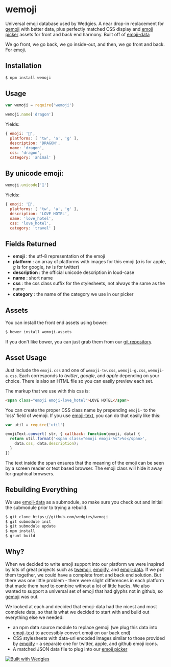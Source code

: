 # wemoji

Universal emoji database used by Wedgies. A near drop-in replacement for [gemoji](https://www.npmjs.com/package/gemoji) with better data, plus perfectly matched CSS display and [emoji picker](https://github.com/wedgies/jquery-emoji-picker) assets for front and back end harmony. Built off of [emoji-data](https://github.com/iamcal/emoji-data)

We go front, we go back, we go inside-out, and then, we go front and back. For emoji.

## Installation

```bash
$ npm install wemoji
```

## Usage

```javascript
var wemoji = require('wemoji')

wemoji.name['dragon']
```

Yields:

```javascript
{ emoji: '🐉',
  platforms: [ 'tw', 'a', 'g' ],
  description: 'DRAGON',
  name: 'dragon',
  css: 'dragon',
  category: 'animal' }
```

## By unicode emoji:

```javascript
wemoji.unicode['🏩']
```

Yields:

```javascript
{ emoji: '🏩',
  platforms: [ 'tw', 'a', 'g' ],
  description: 'LOVE HOTEL',
  name: 'love_hotel',
  css: 'love_hotel',
  category: 'travel' }
```

## Fields Returned

- **emoji** : the utf-8 representation of the emoji
- **platform** : an array of platforms with images for this emoji (_a_ is for apple, _g_ is for google, _tw_ is for twitter)
- **description** : the official unicode description in loud-case
- **name** : short name
- **css** : the css class suffix for the stylesheets, not always the same as the name
- **category** : the name of the category we use in our picker

## Assets

You can install the front end assets using bower:

```bash
$ bower install wemoji-assets
```

If you don't like bower, you can just grab them from our [git repository](https://github.com/wedgies/wemoji/tree/master/dist).

## Asset Usage

Just include the ```emoji.css``` and one of ```wemoji-tw.css```, ```wemoji-g.css```, ```wemoji-a.css```. Each corresponds to *twitter*, *google*, and *apple* depending on your choice. There is also an HTML file so you can easily preview each set.

The markup that we use with this css is:

```html
<span class="emoji emoji-love_hotel">LOVE HOTEL</span>
```

You can create the proper CSS class name by prepending ```emoji-``` to the 'css' field of wemoji. If you use [emoji-text](https://www.npmjs.com/package/emoji-text), you can do that easily like this:

```javascript
var util = require('util')

emojiText.convert( str, { callback: function(emoji, data) {
  return util.format('<span class="emoji emoji-%s">%s</span>',
    data.css, data.description);
  }
})
```

The text inside the span ensures that the meaning of the emoji can be seen by a screen reader or text based browser. The emoji class will hide it away for graphical browsers.

## Rebuilding Everything

We use [emoji-data](https://github.com/iamcal/emoji-data) as a submodule, so make sure you check out and initial the submodule prior to trying a rebuild.

```bash
$ git clone https://github.com/wedgies/wemoji
$ git submodule init
$ git submodule update
$ npm install
$ grunt build
```

## Why?

When we decided to write emoji support into our platform we were inspired by lots of great projects such as [twemoji](https://github.com/twitter/twemoji), [emojify](https://github.com/hassankhan/emojify.js), and [emoji-data](https://github.com/iamcal/emoji-data). If we put them together, we could have a complete front and back end solution. But there was one little problem - there were slight differences in each platform that made them hard to combine without a lot of little hacks. We also wanted to support a universal set of emoji that had glyphs not in github, so [gemoji](https://www.npmjs.com/package/gemoji) was out.

We looked at each and decided that emoji-data had the nicest and most complete data, so that is what we decided to start with and build out everything else we needed:

- an npm data source module to replace gemoji (we plug this data into [emoji-text](https://www.npmjs.com/package/emoji-text) to accessibly convert emoji on our back end)
- CSS stylesheets with data-uri encoded images similar to those provided by [emojify](https://github.com/hassankhan/emojify.js) - a separate one for twitter, apple, and github emoji icons.
- A matched JSON data file to plug into our [emoji picker](https://github.com/wedgies/jquery-emoji-picker)


[![Built with Wedgies](https://d3v9r9uda02hel.cloudfront.net/production/1.55.17/img/built-with-wedgies.png)](http://wedgies.com)
